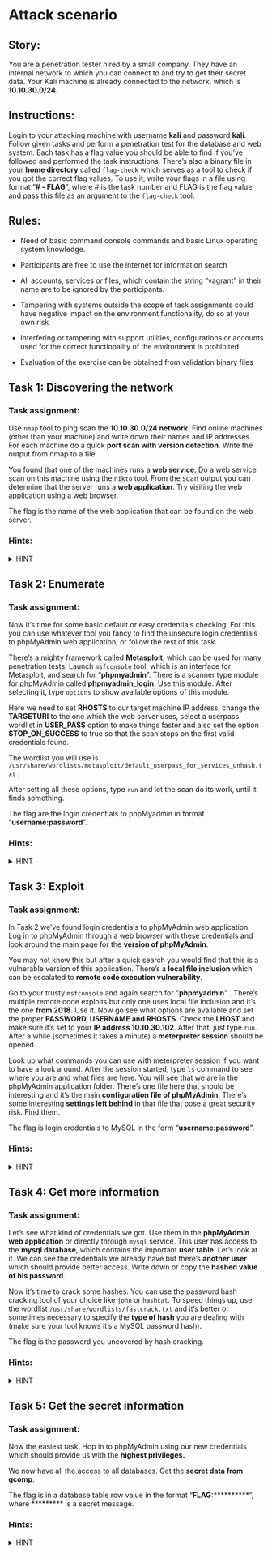 # Attack scenario

## Story:

You are a penetration tester hired by a small company. They have an internal network to which you can connect to and try to get their secret data. Your Kali machine is already connected to the network, which is **10.10.30.0/24**.

## Instructions:

Login to your attacking machine with username **kali** and password **kali**. Follow given tasks and perform a penetration test for the database and web system. Each task has a flag value you should be able to find if you’ve followed and performed the task instructions. There’s also a binary file in your **home directory** called `flag-check` which serves as a tool to check if you got the correct flag values. To use it, write your flags in a file using format “**# - FLAG**”, where # is the task number and FLAG is the flag value, and pass this file as an argument to the `flag-check` tool.

## Rules:

-   Need of basic command console commands and basic Linux operating system knowledge.

-   Participants are free to use the internet for information search
    
-   All accounts, services or files, which contain the string “vagrant” in their name are to be ignored by the participants.
    
-   Tampering with systems outside the scope of task assignments could have negative impact on the environment functionality, do so at your own risk
    
-   Interfering or tampering with support utilities, configurations or accounts used for the correct functionality of the environment is prohibited
    
-   Evaluation of the exercise can be obtained from validation binary files

## Task 1: Discovering the network

### Task assignment:

Use `nmap` tool to ping scan the **10.10.30.0/24 network**. Find online machines (other than your machine) and write down their names and IP addresses. For each machine do a quick **port scan with version detection**. Write the output from nmap to a file.

You found that one of the machines runs a **web service**. Do a web service scan on this machine using the `nikto` tool. From the scan output you can determine that the server runs a **web application**. Try visiting the web application using a web browser.

The flag is the name of the web application that can be found on the web server.

### Hints:
<details>
  <summary>HINT</summary>
  
 -   `man nmap`
-   Look at the `-sV` option for `nmap`.
-   `man nikto`
-   Output from the `nikto` tool shows you some interesting directories it found, which suggest the presence of a well known web application.
</details>

## Task 2: Enumerate 

### Task assignment:

Now it’s time for some basic default or easy credentials checking. For this you can use whatever tool you fancy to find the unsecure login credentials to phpMyAdmin web application, or follow the rest of this task. 

There’s a mighty framework called **Metasploit**, which can be used for many penetration tests. Launch `msfconsole` tool, which is an interface for Metasploit, and search for “**phpmyadmin**”. There is a scanner type module for phpMyAdmin called **phpmyadmin_login**. Use this module. After selecting it, type `options` to show available options of this module.

Here we need to set **RHOSTS** to our target machine IP address, change the **TARGETURI** to the one which the web server uses, select a userpass wordlist in **USER_PASS** option to make things faster and also set the option **STOP_ON_SUCCESS** to true so that the scan stops on the first valid credentials found.

The wordlist you will use is `/usr/share/wordlists/metasploit/default_userpass_for_services_unhash.txt` .

After setting all these options, type `run` and let the scan do its work, until it finds something.

The flag are the login credentials to phpMyadmin in format “**username:password**”.

### Hints:
<details>
  <summary>HINT</summary>

-   Here are the `msfconsole` commands you will need to use: `search`, `use`, `options`, `set`, `run`
-   When you start `msfconsole` and search for “phpmyadmin“, you can type `use #`, where # is the number of the search result.
-   For the TARGETURI option, remember from Task 1 what was the main directory of the web application and just put it before the `/index.php` that’s set as default.
</details>

## Task 3: Exploit

### Task assignment:

In Task 2 we’ve found login credentials to phpMyAdmin web application. Log in to phpMyAdmin through a web browser with these credentials and look around the main page for the **version of phpMyAdmin**. 

You may not know this but after a quick search you would find that this is a vulnerable version of this application. There’s a **local file inclusion** which can be escalated to **remote code execution vulnerability**. 

Go to your trusty `msfconsole` and again search for "**phpmyadmin**" . There’s multiple remote code exploits but only one uses local file inclusion and it’s the one **from 2018**. Use it. Now go see what options are available and set the proper **PASSWORD, USERNAME and RHOSTS**. Check the **LHOST** and make sure it’s set to your **IP address 10.10.30.102**. After that, just type `run`. After a while (sometimes it takes a minute) a **meterpreter session** should be opened. 

Look up what commands you can use with meterpreter session if you want to have a look around. After the session started, type `ls` command to see where you are and what files are here. You will see that we are in the phpMyAdmin application folder. There’s one file here that should be interesting and it’s the main **configuration file of phpMyAdmin**. There’s some interesting **settings left behind** in that file that pose a great security risk. Find them.

The flag is login credentials to MySQL in the form “**username:password**”.

### Hints:
<details>
  <summary>HINT</summary>
 
 -   The exploit module is called “phpmyadmin_lfi_rce”
-   Set the user and password to the ones you found in Task 2
-   The configuration file of phpMyAdmin is called `config.inc.php`
-   Look a the bottom of the file
</details>
  

## Task 4: Get more information

### Task assignment:

Let’s see what kind of credentials we got. Use them in the **phpMyAdmin web application** or directly through `mysql` service. This user has access to the **mysql database**, which contains the important **user table**. Let’s look at it. We can see the credentials we already have but there’s **another user** which should provide better access. Write down or copy the **hashed value of his password**.

Now it’s time to crack some hashes. You can use the password hash cracking tool of your choice like `john` or `hashcat`. To speed things up, use the wordlist `/usr/share/wordlists/fastcrack.txt` and it’s better or sometimes necessary to specify the **type of hash** you are dealing with (make sure your tool knows it’s a MySQL password hash).

The flag is the password you uncovered by hash cracking.

### Hints:
<details>
  <summary>HINT</summary>

-   The user we are interested in is the root user with host set to “%”
-   For `hashcat`, the hash mode is 300 and the hash has no leading “*” character
-   For `john`, the format is “mysql-sha1” and the hash has a leading “*” character
</details>
  

## Task 5: Get the secret information

### Task assignment:

Now the easiest task. Hop in to phpMyAdmin using our new credentials which should provide us with the **highest privileges.**

We now have all the access to all databases. Get the **secret data from gcomp**.

The flag is in a database table row value in the format “**FLAG:************”, where ********* is a secret message.

### Hints:
<details>
  <summary>HINT</summary>
 
 - Just get the flag in gcomp -> secret_data -> third row. It’s not that hard to find it.
</details>
  